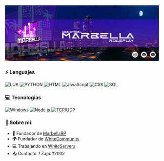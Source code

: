 [![Header](https://raw.githubusercontent.com/ElZapu02/ElZapu02/master/banner1.png)](https://www.marbellarp.es/)

### ⚡ Lenguajes

![LUA](https://img.shields.io/badge/-Lua-000?&logo=lua&logoColor=2C2D72)
![PYTHON](https://img.shields.io/badge/-Lua-000?&logo=lua&logoColor=2C2D72)
![HTML](https://img.shields.io/badge/-HTML-000?&logo=html5)
![JavaScript](https://img.shields.io/badge/-JavaScript-000?&logo=JavaScript&logoColor=ddc508)
![CSS](https://img.shields.io/badge/-CSS-000?&logo=css3&logoColor=007ACC)
![SQL](https://img.shields.io/badge/-SQL-000?&logo=MySQL&logoColor=4479A1)


### 💻 Tecnologias

![Windows](https://img.shields.io/badge/-Windows-000?&logo=windows&logoColor=0052CC)
![Node.js](https://img.shields.io/badge/-Node.js-000?&logo=node.js)
![TCP/UDP](https://img.shields.io/badge/-TCP%2FIP-000?&logo=Cisco)

### 🍒 Sobre mi:

- 🌴 Fundador de [MarbellaRP](https://discord.gg/marbellarp)
- 🌍 Fundador de [WhiteCommunity](https://discord.gg/9mSRMJV5RS)
- 💻 Trabajando en [WhiteServers](https://discord.gg/jMZGRy7nYa)
- 📥 Contacto: ! Zapu#2002
